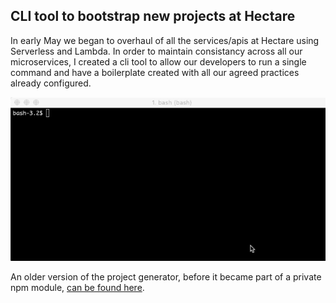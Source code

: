 ## CLI tool to bootstrap new projects at Hectare

In early May we began to overhaul of all the services/apis at Hectare using Serverless and Lambda. In order to maintain consistancy across all our microservices, I created a cli tool to allow our developers to run a single command and have a boilerplate created with all our agreed practices already configured.

![gif](https://raw.githubusercontent.com/alexcroox/hectare-project-generator/master/demo.gif)

An older version of the project generator, before it became part of a private npm module, [can be found here](https://github.com/alexcroox/hectare-project-generator).
